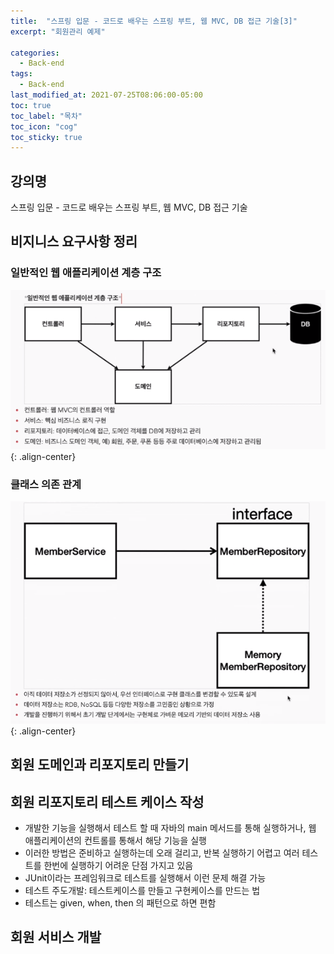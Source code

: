 ```yaml
---
title:  "스프링 입문 - 코드로 배우는 스프링 부트, 웹 MVC, DB 접근 기술[3]"
excerpt: "회원관리 예제"

categories:
  - Back-end
tags:
  - Back-end
last_modified_at: 2021-07-25T08:06:00-05:00
toc: true
toc_label: "목차"
toc_icon: "cog"
toc_sticky: true
---
```

## 강의명
스프링 입문 - 코드로 배우는 스프링 부트, 웹 MVC, DB 접근 기술  

## 비지니스 요구사항 정리

### 일반적인 웹 애플리케이션 계층 구조
![](/assets/images/JavaSpring/springSturcture.png){: .align-center} 

### 클래스 의존 관계
![](/assets/images/JavaSpring/springClass.png){: .align-center} 

## 회원 도메인과 리포지토리 만들기
## 회원 리포지토리 테스트 케이스 작성
- 개발한 기능을 실행해서 테스트 할 때 자바의 main 메서드를 통해 실행하거나, 웹 애플리케이션의 컨트롤를 통해서 해당 기능을 실행
- 이러한 방법은 준비하고 실행하는데 오래 걸리고, 반복 실행하기 어렵고 여러 테스트를 한번에 실행하기 어려운 단점 가지고 있음
- JUnit이라는 프레임워크로 테스트를 실행해서 이런 문제 해결 가능
- 테스트 주도개발: 테스트케이스를 만들고 구현케이스를 만드는 법
- 테스트는 given, when, then 의 패턴으로 하면 편함

## 회원 서비스 개발


